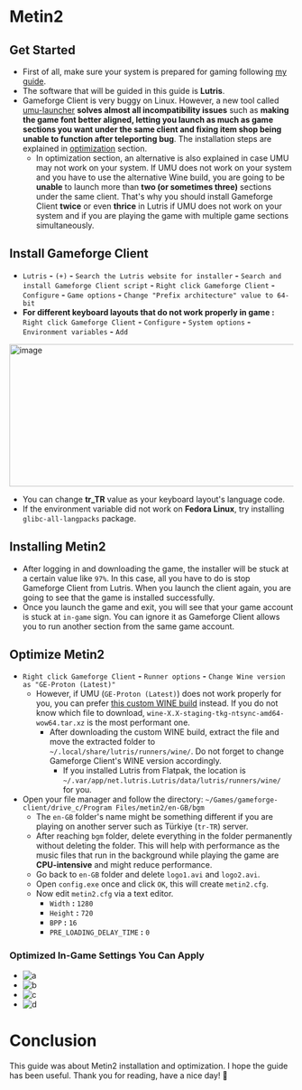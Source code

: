# Metin2
## Get Started
- First of all, make sure your system is prepared for gaming following [my guide](https://github.com/cutiepenguins/Linux-Gaming-Guide).
- The software that will be guided in this guide is **Lutris**.
- Gameforge Client is very buggy on Linux. However, a new tool called [umu-launcher](https://github.com/Open-Wine-Components/umu-launcher) **solves almost all incompatibility issues** such as **making the game font better aligned, letting you launch as much as game sections you want under the same client and fixing item shop being unable to function after teleporting bug**. The installation steps are explained in [optimization](https://github.com/cutiepenguins/Linux-Gaming-Guide/blob/main/Game%20Specific%20Guides/Metin2-Installation-And-Optimization-Guide.md#optimize-metin2) section.
    - In optimization section, an alternative is also explained in case UMU may not work on your system. If UMU does not work on your system and you have to use the alternative Wine build, you are going to be **unable** to launch more than **two (or sometimes three)** sections under the same client. That's why you should install Gameforge Client **twice** or even **thrice** in Lutris if UMU does not work on your system and if you are playing the game with multiple game sections simultaneously.
## Install Gameforge Client
- `Lutris` **-** `(+)` **-** `Search the Lutris website for installer` **-** `Search and install Gameforge Client script` **-** `Right click Gameforge Client` **-** `Configure` **-** `Game options` **-** `Change "Prefix architecture" value to 64-bit`
- **For different keyboard layouts that do not work properly in game :** `Right click Gameforge Client` **-** `Configure` **-** `System options` **-** `Environment variables` **-** `Add`
<img width="811" height="252" alt="image" src="https://github.com/user-attachments/assets/6573cf94-d306-43cc-b545-6cc5b9d27b0c" />

- You can change **tr_TR** value as your keyboard layout's language code.
- If the environment variable did not work on **Fedora Linux**, try installing `glibc-all-langpacks` package.
## Installing Metin2
- After logging in and downloading the game, the installer will be stuck at a certain value like `97%`. In this case, all you have to do is stop Gameforge Client from Lutris. When you launch the client again, you are going to see that the game is installed successfully.
- Once you launch the game and exit, you will see that your game account is stuck at `in-game` sign. You can ignore it as Gameforge Client allows you to run another section from the same game account.
## Optimize Metin2
- `Right click Gameforge Client` **-** `Runner options` **-** `Change Wine version as "GE-Proton (Latest)"`
    - However, if UMU (`GE-Proton (Latest)`) does not work properly for you, you can prefer [this custom WINE build](https://github.com/Kron4ek/Wine-Builds/releases) instead. If you do not know which file to download, `wine-X.X-staging-tkg-ntsync-amd64-wow64.tar.xz` is the most performant one.
        - After downloading the custom WINE build, extract the file and move the extracted folder to `~/.local/share/lutris/runners/wine/`. Do not forget to change Gameforge Client's WINE version accordingly.
            - If you installed Lutris from Flatpak, the location is `~/.var/app/net.lutris.Lutris/data/lutris/runners/wine/` for you.
- Open your file manager and follow the directory: `~/Games/gameforge-client/drive_c/Program Files/metin2/en-GB/bgm`
    - The `en-GB` folder's name might be something different if you are playing on another server such as Türkiye (`tr-TR`) server.
    - After reaching `bgm` folder, delete everything in the folder permanently without deleting the folder. This will help with performance as the music files that run in the background while playing the game are **CPU-intensive** and might reduce performance.
    - Go back to `en-GB` folder and delete `logo1.avi` and `logo2.avi`.
    - Open `config.exe` once and click `OK`, this will create `metin2.cfg`.
    - Now edit `metin2.cfg` via a text editor.
        - `Width` **:** `1280`
        - `Height` **:** `720`
        - `BPP` **:** `16`
        - `PRE_LOADING_DELAY_TIME` **:** `0`
### Optimized In-Game Settings You Can Apply
- ![a](https://github.com/user-attachments/assets/92f5060c-eadf-4d70-88e8-11dbf212c6a0)
- ![b](https://github.com/user-attachments/assets/d503705a-d671-476c-9c9a-ae381648c421)
- ![c](https://github.com/user-attachments/assets/c3166494-01e0-4963-8fa4-088f05a08863)
- ![d](https://github.com/user-attachments/assets/8a78ec23-24e4-43da-b764-17d8c03f195d)
# Conclusion
This guide was about Metin2 installation and optimization. I hope the guide has been useful. Thank you for reading, have a nice day! 🐧
